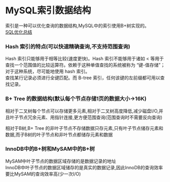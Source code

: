 # MySQL索引数据结构

索引是一种可以优化查询的数据结构,MySQL中的索引使用B+树实现的。  
[SQL优化总结](https://github.com/changeandlove/java-base_core/tree/master/docs/db/mysql/SQL-optimize.md)
### Hash 索引的特点(可以快速精确查询,不支持范围查询)  
Hash 索引只能够用于相等比较(速度更快)。Hash 索引不能够用于诸如 < 等用于查找一个范围值的比较运算符。依赖于这种单值查找的系统被称为 “键-值存储”；对于这种系统，尽可能地使用 hash 索引。  
查找某行记录必须进行全键匹配。而 B-tree 索引，任何该键的左前缀都可用以查找记录。 

### B+ Tree 的数据结构(默认每个节点存储1页的数据大小->16K)  
  相对于二叉树每个节点可以存储更多元素,相对于二叉树高度降低,减少磁盘I/O,并且叶子节点冗余元素、用指针连接,更方便范围查询(范围查询时不需要反向查询)  

  相对于B树,B+ Tree 的非叶子节点不存储数据只存元素,只有叶子节点储存元素和数据,而子B树的叶子节点和非叶节点都储存元素和数据  
  
### InnoDB中的B+树和MySAM中的B+树  
  MySAM中叶子节点的数据区域存储的是数据记录的地址  
  InnoDB中叶子节点的数据区域储存的是真实的数据记录,因此InnoDB的查询效率要比MySAM的查询效率高(少一次I/O)

